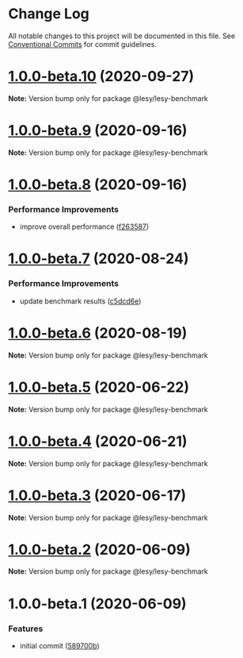 # Change Log

All notable changes to this project will be documented in this file.
See [Conventional Commits](https://conventionalcommits.org) for commit guidelines.

# [1.0.0-beta.10](https://github.com/lokesh-coder/lesyjs/compare/v1.0.0-beta.9...v1.0.0-beta.10) (2020-09-27)

**Note:** Version bump only for package @lesy/lesy-benchmark





# [1.0.0-beta.9](https://github.com/lokesh-coder/lesyjs/compare/v1.0.0-beta.8...v1.0.0-beta.9) (2020-09-16)

**Note:** Version bump only for package @lesy/lesy-benchmark





# [1.0.0-beta.8](https://github.com/lokesh-coder/lesyjs/compare/v1.0.0-beta.7...v1.0.0-beta.8) (2020-09-16)


### Performance Improvements

* improve overall performance ([f263587](https://github.com/lokesh-coder/lesyjs/commit/f2635870954e202ddcfffc252c9dac4387abe3f1))





# [1.0.0-beta.7](https://github.com/lokesh-coder/lesyjs/compare/v1.0.0-beta.6...v1.0.0-beta.7) (2020-08-24)


### Performance Improvements

* update benchmark results ([c5dcd6e](https://github.com/lokesh-coder/lesyjs/commit/c5dcd6e7c8e6f8ae2f53b820e5f0178f377b29d3))





# [1.0.0-beta.6](https://github.com/lokesh-coder/lesyjs/compare/v1.0.0-beta.5...v1.0.0-beta.6) (2020-08-19)

**Note:** Version bump only for package @lesy/lesy-benchmark





# [1.0.0-beta.5](https://github.com/lokesh-coder/lesyjs/compare/v1.0.0-beta.4...v1.0.0-beta.5) (2020-06-22)

**Note:** Version bump only for package @lesy/lesy-benchmark





# [1.0.0-beta.4](https://github.com/lokesh-coder/lesyjs/compare/v1.0.0-beta.3...v1.0.0-beta.4) (2020-06-21)

**Note:** Version bump only for package @lesy/lesy-benchmark





# [1.0.0-beta.3](https://github.com/lokesh-coder/lesyjs/compare/v1.0.0-beta.2...v1.0.0-beta.3) (2020-06-17)

**Note:** Version bump only for package @lesy/lesy-benchmark





# [1.0.0-beta.2](https://github.com/lokesh-coder/lesyjs/compare/v1.0.0-beta.1...v1.0.0-beta.2) (2020-06-09)

**Note:** Version bump only for package @lesy/lesy-benchmark





# 1.0.0-beta.1 (2020-06-09)


### Features

* initial commit ([589700b](https://github.com/lokesh-coder/lesyjs/commit/589700ba0d0f738bbfd77c2f921b81c4098adec9))
